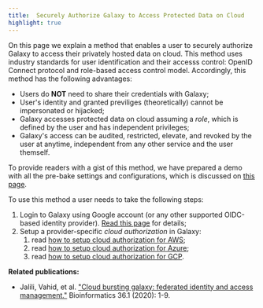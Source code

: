 ```yaml
---
title:  Securely Authorize Galaxy to Access Protected Data on Cloud
highlight: true
---
```


On this page we explain a method that enables a user to securely authorize Galaxy to access their privately
hosted data on cloud. This method uses industry standards for user identification and their accesss control:
OpenID Connect protocol and role-based access control model. Accordingly, this method has the following
advantages:

* Users do **NOT** need to share their credentials with Galaxy;
* User's identity and granted previliges (theoretically) cannot be impersonated or hijacked;
* Galaxy accesses protected data on cloud assuming a *role*, which is defined by the user and has
independent privileges;
* Galaxy's access can be audited, restricted, elevate, and revoked by the user at anytime,
independent from any other service and the user themself.

To provide readers with a gist of this method, we have prepared a demo with all the
pre-bake settings and configurations, which is discussed on [this page](/authnz/cloud/demo/).


To use this method a user needs to take the following steps:

1. Login to Galaxy using Google account (or any other supported OIDC-based identity provider). [Read this page](/authnz/config/oidc/) for details;
2. Setup a provider-specific _cloud authorization_ in Galaxy:
    1. read [how to setup cloud authorization for AWS](/authnz/cloud/aws/);
    2. read [how to setup cloud authorization for Azure](/authnz/cloud/azure/);
    3. read [how to setup cloud authorization for GCP](/authnz/cloud/gcp/).

**Related publications:**

* Jalili, Vahid, et al. ["Cloud bursting galaxy: federated identity and access management."](https://doi.org/10.1093/bioinformatics/btz472) Bioinformatics 36.1 (2020): 1-9.
